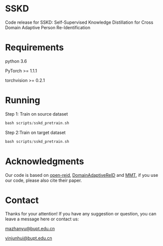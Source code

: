 # SSKD
Code release for SSKD: Self-Supervised Knowledge Distillation for Cross Domain Adaptive Person
Re-Identification

# Requirements
python 3.6

PyTorch >= 1.1.1

torchvision >= 0.2.1

# Running
Step 1: Train on source dataset
```Swift
bash scripts/sskd_pretrain.sh
```

Step 2:Train on target dataset
```Swift
bash scripts/sskd_pretrain.sh
```

# Acknowledgments
Our code is based on [open-reid](https://github.com/Cysu/open-reid), [DomainAdaptiveReID](https://github.com/LcDog/DomainAdaptiveReID) and [MMT](https://github.com/yxgeee/MMT),  if you use our code, please also cite their paper.

# Contact
Thanks for your attention! If you have any suggestion or question, you can leave a message here or contact us:

mazhanyu@bupt.edu.cn

yinjunhui@bupt.edu.cn
